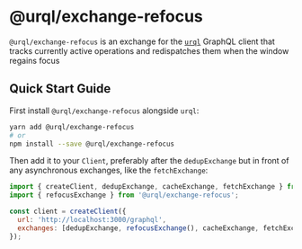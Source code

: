 # @urql/exchange-refocus

`@urql/exchange-refocus` is an exchange for the [`urql`](../../README.md) GraphQL client that tracks currently active operations and redispatches them when the
window regains focus

## Quick Start Guide

First install `@urql/exchange-refocus` alongside `urql`:

```sh
yarn add @urql/exchange-refocus
# or
npm install --save @urql/exchange-refocus
```

Then add it to your `Client`, preferably after the `dedupExchange` but in front of any asynchronous
exchanges, like the `fetchExchange`:

```js
import { createClient, dedupExchange, cacheExchange, fetchExchange } from 'urql';
import { refocusExchange } from '@urql/exchange-refocus';

const client = createClient({
  url: 'http://localhost:3000/graphql',
  exchanges: [dedupExchange, refocusExchange(), cacheExchange, fetchExchange],
});
```
